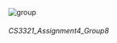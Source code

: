 
![group ](https://user-images.githubusercontent.com/82716481/118262363-68ab5200-b47a-11eb-8975-b30813d6d30f.png)
###### CS3321_Assignment4_Group8
    
